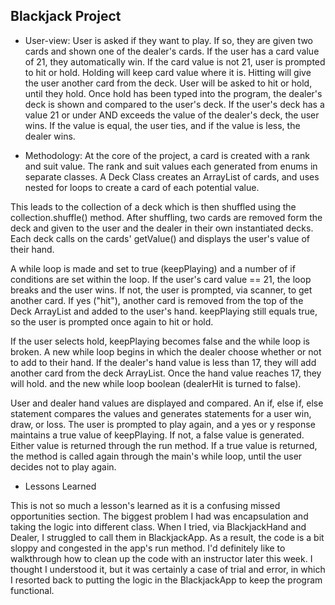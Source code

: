 ## Blackjack Project

* User-view:
User is asked if they want to play. If so, they are given two cards and shown one of the dealer's cards. If the user has a card value of 21, they automatically win. If the card value is not 21, user is prompted to hit or hold. Holding will keep card value where it is. Hitting will give the user another card from the deck. User will be asked to hit or hold, until they hold. Once hold has been typed into the program, the dealer's deck is shown and compared to the user's deck. If the user's deck has a value 21 or under AND exceeds the value of the dealer's deck, the user wins. If the value is equal, the user ties, and if the value is less, the dealer wins.


* Methodology:
At the core of the project, a card is created with a rank and suit value. The rank and suit values each generated from enums in separate classes. A Deck Class creates an ArrayList of cards, and uses nested for loops to create a card of each potential value.

This leads to the collection of a deck which is then shuffled using the collection.shuffle() method. After shuffling, two cards are removed form the deck and given to the user and the dealer in their own instantiated decks. Each deck calls on the cards' getValue() and displays the user's value of their hand.

A while loop is made and set to true (keepPlaying) and a number of if conditions are set within the loop. If the user's card value == 21, the loop breaks and the user wins. If not, the user is prompted, via scanner, to get another card. If yes ("hit"), another card is removed from the top of the Deck ArrayList and added to the user's hand. keepPlaying still equals true, so the user is prompted once again to hit or hold.

If the user selects hold, keepPlaying becomes false and the while loop is broken. A new while loop begins in which the dealer choose whether or not to add to their hand. If the dealer's hand value is less than 17, they will add another card from the deck ArrayList. Once the hand value reaches 17, they will hold. and the new while loop boolean (dealerHit is turned to false).

User and dealer hand values are displayed and compared. An if, else if, else statement compares the values and generates statements for a user win, draw, or loss. The user is prompted to play again, and a yes or y response maintains a true value of keepPlaying. If not, a false value is generated. Either value is returned through the run method. If a true value is returned, the method is called again through the main's while loop, until the user decides not to play again.

* Lessons Learned

This is not so much a lesson's learned as it is a confusing missed opportunities section. The biggest problem I had was encapsulation and taking the logic into different class. When I tried, via BlackjackHand and Dealer, I struggled to call them in BlackjackApp. As a result, the code is a bit sloppy and congested in the app's run method. I'd definitely like to walkthrough how to clean up the code with an instructor later this week. I thought I understood it, but it was certainly a case of trial and error, in which I resorted back to putting the logic in the BlackjackApp to keep the program functional.
